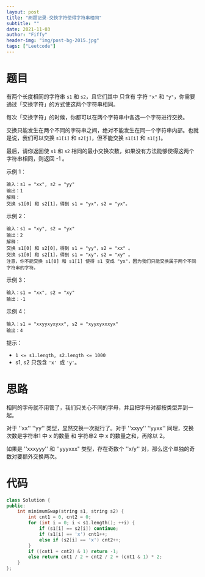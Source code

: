 ```yaml
---
layout: post
title: "刷题记录-交换字符使得字符串相同"
subtitle: ""
date: 2021-11-03
author: "Fiffy"
header-img: "img/post-bg-2015.jpg"
tags: ["Leetcode"]
---
```


# 题目

有两个长度相同的字符串 `s1` 和 `s2`，且它们其中 只含有 字符 `"x"` 和 `"y"`，你需要通过「交换字符」的方式使这两个字符串相同。

每次「交换字符」的时候，你都可以在两个字符串中各选一个字符进行交换。

交换只能发生在两个不同的字符串之间，绝对不能发生在同一个字符串内部。也就是说，我们可以交换 `s1[i]` 和 `s2[j]`，但不能交换 `s1[i]` 和 `s1[j]`。

最后，请你返回使 `s1` 和 `s2` 相同的最小交换次数，如果没有方法能够使得这两个字符串相同，则返回 -1 。

示例 1：

```
输入：s1 = "xx", s2 = "yy"
输出：1
解释：
交换 s1[0] 和 s2[1]，得到 s1 = "yx"，s2 = "yx"。
```

示例 2：

```
输入：s1 = "xy", s2 = "yx"
输出：2
解释：
交换 s1[0] 和 s2[0]，得到 s1 = "yy"，s2 = "xx" 。
交换 s1[0] 和 s2[1]，得到 s1 = "xy"，s2 = "xy" 。
注意，你不能交换 s1[0] 和 s1[1] 使得 s1 变成 "yx"，因为我们只能交换属于两个不同字符串的字符。
```

示例 3：

```
输入：s1 = "xx", s2 = "xy"
输出：-1
```

示例 4：

```
输入：s1 = "xxyyxyxyxx", s2 = "xyyxyxxxyx"
输出：4
```


提示：

- `1 <= s1.length, s2.length <= 1000`
- s1, s2 只包含 `'x' `或 `'y'`。

# 思路

相同的字母就不用管了，我们只关心不同的字母，并且把字母对都按类型弄到一起。

对于 ''xx'' ''yy'' 类型，显然交换一次就行了。对于 ''xxyy'' '‘yyxx'' 同理，交换次数是字符串1 中 x 的数量 和 字符串2 中 x 的数量之和，再除以 2。 

如果是 ''xxxyyy'' 和 ''yyyxxx" 类型，存在奇数个 ''x/y'' 对，那么这个单独的奇数对要额外交换两次。

# 代码

```c++
class Solution {
public:
    int minimumSwap(string s1, string s2) {
        int cnt1 = 0, cnt2 = 0;
        for (int i = 0; i < s1.length(); ++i) {
            if (s1[i] == s2[i]) continue;
            if (s1[i] == 'x') cnt1++;
            else if (s2[i] == 'x') cnt2++;
        }
        if ((cnt1 + cnt2) & 1) return -1;
        else return cnt1 / 2 + cnt2 / 2 + (cnt1 & 1) * 2;
    }
};
```


